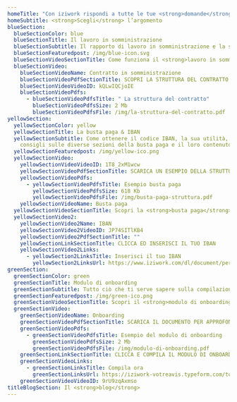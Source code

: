 ```yaml
---
homeTitle: "Con iziwork rispondi a tutte le tue <strong>domande</strong> riguardo:"
homeSubtitle: <strong>Scegli</strong> l’argomento
blueSection:
  blueSectionColor: blue
  blueSectionTitle: Il lavoro in somministrazione
  blueSectionSubtitle: Il rapporto di lavoro in somministrazione e la struttura del contratto
  blueSectionFeaturedpost: /img/blue-icon.svg
  blueSectionVideoSectionTitle: Come funziona il <strong>lavoro in somministrazione</strong> ?
  blueSectionVideo:
    blueSectionVideoName: Contratto in somministrazione
    blueSectionVideoPdfSectionTitle: SCOPRI LA STRUTTURA DEL CONTRATTO
    blueSectionVideoVideoID: kQLwIQCjoIE
    blueSectionVideoPdfs:
      - blueSectionVideoPdfsTitle: " La struttura del contratto"
        blueSectionVideoPdfsSize: 2 Mb
        blueSectionVideoPdfsFile: /img/la-struttura-del-contratto.pdf
yellowSection:
  yellowSectionColor: yellow
  yellowSectionTitle: La busta paga & IBAN
  yellowSectionSubtitle: Come ottenere il codice IBAN, la sua utilità, alcuni
    consigli sulle diverse sezioni della busta paga e il loro contenuto
  yellowSectionFeaturedpost: /img/yellow-ico.png
  yellowSectionVideo:
    yellowSectionVideoVideoID: 1T8_2xM1wcw
    yellowSectionVideoPdfSectionTitle: SCARICA UN ESEMPIO DELLA STRUTTURA DELLA BUSTA PAGA
    yellowSectionVideoPdfs:
      - yellowSectionVideoPdfsTitle: Esempio busta paga
        yellowSectionVideoPdfsSize: 618 Kb
        yellowSectionVideoPdfsFile: /img/busta-paga-struttura.pdf
    yellowSectionVideoName: Busta paga
  yellowSectionVideoSectionTitle: Scopri la <strong>busta paga</strong> & IBAN
  yellowSectionVideo2:
    yellowSectionVideo2Name: IBAN
    yellowSectionVideo2VideoID: JP74SITlKB4
    yellowSectionVideo2PdfSectionTitle: ""
    yellowSectionLinkSectionTitle: CLICCA ED INSERISCI IL TUO IBAN
    yellowSectionVideo2Links:
      - yellowSection2LinksTitle: Inserisci il tuo IBAN
        yellowSection2LinksUrl: https://www.iziwork.com/dl/document/personal
greenSection:
  greenSectionColor: green
  greenSectionTitle: Modulo di onboarding
  greenSectionSubtitle: Tutto ciò che ti serve sapere sulla compilazione del modulo di onboarding
  greenSectionFeaturedpost: /img/green-ico.png
  greenSectionVideoSectionTitle: Scopri il <strong>modulo di onboarding</strong>
  greenSectionVideo:
    greenSectionVideoName: Onboarding
    greenSectionVideoPdfSectionTitle: SCARICA IL DOCUMENTO PER APPROFONDIRE
    greenSectionVideoPdfs:
      - greenSectionVideoPdfsTitle: Esempio del modulo di onboarding
        greenSectionVideoPdfsSize: 2 Mb
        greenSectionVideoPdfsFile: /img/modulo-di-onboarding.pdf
    greenSectionLinkSectionTitle: CLICCA E COMPILA IL MODULO DI ONBOARDING
    greenSectionVideoLinks:
      - greenSectionLinksTitle: Compila ora
        greenSectionLinksUrl: https://iziwork-votreavis.typeform.com/to/ZakxIZX9#email=xxxxx&tel=xxxxx&id=xxxxx&company=xxxxx&shiftid=xxxxx
    greenSectionVideoVideoID: 9rU9zqAxmso
titleBlogSection: Il <strong>blog</strong>
---
```

